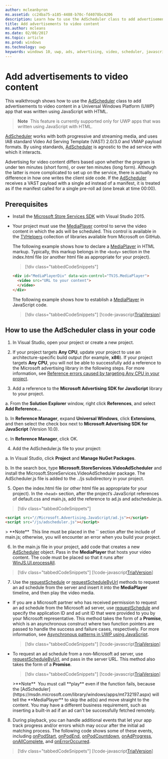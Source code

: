 ```yaml
---
author: mcleanbyron
ms.assetid: cc24ba75-a185-4488-b70c-fd4078bc4206
description: Learn how to use the AdScheduler class to add advertisements to video content.
title: Add advertisements to video content
ms.author: mcleans
ms.date: 02/08/2017
ms.topic: article
ms.prod: windows
ms.technology: uwp
keywords: windows 10, uwp, ads, advertising, video, scheduler, javascript
---
```


# Add advertisements to video content


This walkthrough shows how to use the [AdScheduler](https://msdn.microsoft.com/library/windows/apps/mt732197.aspx) class to add advertisements to video content in a Universal Windows Platform (UWP) app that was written using JavaScript with HTML.

>**Note**&nbsp;&nbsp;This feature is currently supported only for UWP apps that was written using JavaScript with HTML.

[AdScheduler](https://msdn.microsoft.com/library/windows/apps/mt732197.aspx) works with both progressive and streaming media, and uses IAB standard Video Ad Serving Template (VAST) 2.0/3.0 and VMAP payload formats. By using standards, [AdScheduler](https://msdn.microsoft.com/library/windows/apps/mt732197.aspx) is agnostic to the ad service with which it interacts.

Advertising for video content differs based upon whether the program is under ten minutes (short form), or over ten minutes (long form). Although the latter is more complicated to set up on the service, there is actually no difference in how one writes the client side code. If the [AdScheduler](https://msdn.microsoft.com/library/windows/apps/mt732197.aspx) receives a VAST payload with a single ad instead of a manifest, it is treated as if the manifest called for a single pre-roll ad (one break at time 00:00).

## Prerequisites

* Install the [Microsoft Store Services SDK](http://aka.ms/store-em-sdk) with Visual Studio 2015.

* Your project must use the [MediaPlayer](https://github.com/Microsoft/TVHelpers/wiki/MediaPlayer-Overview) control to serve the video content in which the ads will be scheduled. This control is available in the [TVHelpers](https://github.com/Microsoft/TVHelpers) collection of libraries available from Microsoft on GitHub.

  The following example shows how to declare a [MediaPlayer](https://github.com/Microsoft/TVHelpers/wiki/MediaPlayer-Overview) in HTML markup. Typically, this markup belongs in the `<body>` section in the index.html file (or another html file as appropriate for your project).

  > [!div class="tabbedCodeSnippets"]
  ``` html
  <div id="MediaPlayerDiv" data-win-control="TVJS.MediaPlayer">
    <video src="URL to your content">
    </video>
  </div>
  ```

  The following example shows how to establish a [MediaPlayer](https://github.com/Microsoft/TVHelpers/wiki/MediaPlayer-Overview) in JavaScript code.

  > [!div class="tabbedCodeSnippets"]
  [!code-javascript[TrialVersion](./code/AdvertisingSamples/AdSchedulerSamples/js/js/main.js#Snippet1)]

## How to use the AdScheduler class in your code

1. In Visual Studio, open your project or create a new project.

2. If your project targets **Any CPU**, update your project to use an architecture-specific build output (for example, **x86**). If your project targets **Any CPU**, you will not be able to successfully add a reference to the Microsoft advertising library in the following steps. For more information, see [Reference errors caused by targeting Any CPU in your project](known-issues-for-the-advertising-libraries.md#reference_errors).

3. Add a reference to the **Microsoft Advertising SDK for JavaScript** library to your project.

  a. From the **Solution Explorer** window, right click **References**, and select **Add Reference…**

  b. In **Reference Manager**, expand **Universal Windows**, click **Extensions**, and then select the check box next to **Microsoft Advertising SDK for JavaScript** (Version 10.0).

  c. In **Reference Manager**, click OK.

4.  Add the AdScheduler.js file to your project:

  a.  In Visual Studio, click **Project** and **Manage NuGet Packages**.

  b.  In the search box, type **Microsoft.StoreServices.VideoAdScheduler** and install the Microsoft.StoreServices.VideoAdScheduler package. The AdScheduler.js file is added to the ../js subdirectory in your project.

5.  Open the index.html file (or other html file as appropriate for your project). In the `<head>` section, after the project’s JavaScript references of default.css and main.js, add the reference to ad.js and adscheduler.js.

  > [!div class="tabbedCodeSnippets"]
  ``` html
  <script src="//Microsoft.Advertising.JavaScript/ad.js"></script>
  <script src="/js/adscheduler.js"></script>
  ```

  <span/>
  > **Note**&nbsp;&nbsp;This line must be placed in the `<head>` section after the include of main.js; otherwise, you will encounter an error when you build your project.

6.  In the main.js file in your project, add code that creates a new [AdScheduler](https://msdn.microsoft.com/library/windows/apps/mt732197.aspx) object. Pass in the **MediaPlayer** that hosts your video content. The code must be placed so that it runs after [WinJS.UI.processAll](https://msdn.microsoft.com/library/windows/apps/hh440975.aspx).

  > [!div class="tabbedCodeSnippets"]
  [!code-javascript[TrialVersion](./code/AdvertisingSamples/AdSchedulerSamples/js/js/main.js#Snippet2)]

7.  Use the [requestSchedule](https://msdn.microsoft.com/library/windows/apps/mt732208.aspx) or [requestScheduleByUrl](https://msdn.microsoft.com/library/windows/apps/mt732210.aspx) methods to request an ad schedule from the server and insert it into the **MediaPlayer** timeline, and then play the video media.

  * If you are a Microsoft partner who has received permission to request an ad schedule from the Microsoft ad server, use [requestSchedule](https://msdn.microsoft.com/library/windows/apps/mt732208.aspx) and specify the application ID and ad unit ID that were provided to you by your Microsoft representative. This method takes the form of a **Promise**, which is an asynchronous construct where two function pointers are passed to handle the success and failure cases, respectively. For more information, see [Asynchronous patterns in UWP using JavaScript](https://msdn.microsoft.com/windows/uwp/threading-async/asynchronous-programming-universal-windows-platform-apps#asynchronous-patterns-in-uwp-using-javascript).

      > [!div class="tabbedCodeSnippets"]
      [!code-javascript[TrialVersion](./code/AdvertisingSamples/AdSchedulerSamples/js/js/main.js#Snippet3)]

  * To request an ad schedule from a non-Microsoft ad server, use [requestScheduleByUrl](https://msdn.microsoft.com/library/windows/apps/mt732210.aspx), and pass in the server URL. This method also takes the form of a **Promise**.

      > [!div class="tabbedCodeSnippets"]
      [!code-javascript[TrialVersion](./code/AdvertisingSamples/AdSchedulerSamples/js/js/main.js#Snippet4)]

    <span/>
    >**Note**&nbsp;&nbsp;You must call **play** even if the function fails, because the [AdScheduler](https://msdn.microsoft.com/library/windows/apps/mt732197.aspx) will tell the **MediaPlayer** to skip the ad(s) and move straight to the content. You may have a different business requirement, such as inserting a built-in ad if an ad can't be successfully fetched remotely.

8.  During playback, you can handle additional events that let your app track progress and/or errors which may occur after the initial ad matching process. The following code shows some of these events, including [onPodStart](https://msdn.microsoft.com/library/windows/apps/mt732206.aspx), [onPodEnd](https://msdn.microsoft.com/library/windows/apps/mt732205.aspx), [onPodCountdown](https://msdn.microsoft.com/library/windows/apps/mt732204.aspx), [onAdProgress](https://msdn.microsoft.com/library/windows/apps/mt732201.aspx), [onAllComplete](https://msdn.microsoft.com/library/windows/apps/mt732202.aspx), and [onErrorOccurred](https://msdn.microsoft.com/library/windows/apps/mt732203.aspx).

  > [!div class="tabbedCodeSnippets"]
  [!code-javascript[TrialVersion](./code/AdvertisingSamples/AdSchedulerSamples/js/js/main.js#Snippet5)]
